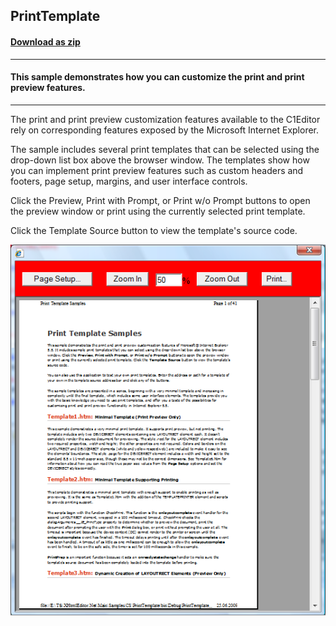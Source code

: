 ## PrintTemplate
#### [Download as zip](https://grapecity.github.io/DownGit/#/home?url=https://github.com/GrapeCity/ComponentOne-WinForms-Samples/tree/master/NetFramework\XHtmlEditor\VB\PrintTemplate)
____
#### This sample demonstrates how you can customize the print and print preview features.
____
The print and print preview customization features available to the C1Editor rely on corresponding features exposed by the Microsoft Internet Explorer.

The sample includes several print templates that can be selected using the drop-down list box above the browser window.
The templates show how you can implement print preview features such as custom headers and footers, page setup, margins, and user interface controls.

Click the Preview, Print with Prompt, or Print w/o Prompt buttons to open the preview window or print using the currently selected print template.

Click the Template Source button to view the template's source code.

![screenshot](screenshot.png)
